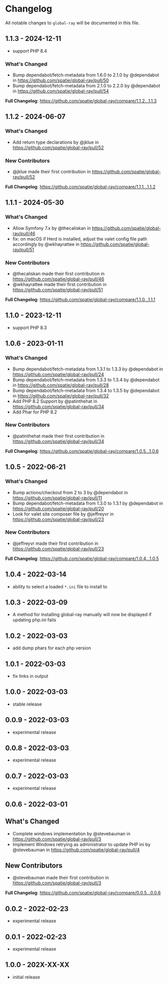 # Changelog

All notable changes to `global-ray` will be documented in this file.

## 1.1.3 - 2024-12-11

- support PHP 8.4

### What's Changed

* Bump dependabot/fetch-metadata from 1.6.0 to 2.1.0 by @dependabot in https://github.com/spatie/global-ray/pull/50
* Bump dependabot/fetch-metadata from 2.1.0 to 2.2.0 by @dependabot in https://github.com/spatie/global-ray/pull/54

**Full Changelog**: https://github.com/spatie/global-ray/compare/1.1.2...1.1.3

## 1.1.2 - 2024-06-07

### What's Changed

* Add return type declarations by @jklue in https://github.com/spatie/global-ray/pull/52

### New Contributors

* @jklue made their first contribution in https://github.com/spatie/global-ray/pull/52

**Full Changelog**: https://github.com/spatie/global-ray/compare/1.1.1...1.1.2

## 1.1.1 - 2024-05-30

### What's Changed

* Allow Symfony 7.x by @thecaliskan in https://github.com/spatie/global-ray/pull/46
* fix: on macOS if Herd is installed, adjust the valet config file path accordingly by @wkhayrattee in https://github.com/spatie/global-ray/pull/51

### New Contributors

* @thecaliskan made their first contribution in https://github.com/spatie/global-ray/pull/46
* @wkhayrattee made their first contribution in https://github.com/spatie/global-ray/pull/51

**Full Changelog**: https://github.com/spatie/global-ray/compare/1.1.0...1.1.1

## 1.1.0 - 2023-12-11

- support PHP 8.3

## 1.0.6 - 2023-01-11

### What's Changed

- Bump dependabot/fetch-metadata from 1.3.1 to 1.3.3 by @dependabot in https://github.com/spatie/global-ray/pull/24
- Bump dependabot/fetch-metadata from 1.3.3 to 1.3.4 by @dependabot in https://github.com/spatie/global-ray/pull/28
- Bump dependabot/fetch-metadata from 1.3.4 to 1.3.5 by @dependabot in https://github.com/spatie/global-ray/pull/32
- Add PHP 8.2 Support by @patinthehat in https://github.com/spatie/global-ray/pull/34
- Add Phar for PHP 8.2

### New Contributors

- @patinthehat made their first contribution in https://github.com/spatie/global-ray/pull/34

**Full Changelog**: https://github.com/spatie/global-ray/compare/1.0.5...1.0.6

## 1.0.5 - 2022-06-21

### What's Changed

- Bump actions/checkout from 2 to 3 by @dependabot in https://github.com/spatie/global-ray/pull/11
- Bump dependabot/fetch-metadata from 1.3.0 to 1.3.1 by @dependabot in https://github.com/spatie/global-ray/pull/20
- Look for valet site composer file by @jeffreyvr in https://github.com/spatie/global-ray/pull/23

### New Contributors

- @jeffreyvr made their first contribution in https://github.com/spatie/global-ray/pull/23

**Full Changelog**: https://github.com/spatie/global-ray/compare/1.0.4...1.0.5

## 1.0.4 - 2022-03-14

- ability to select a loaded `*.ini` file to install to

## 1.0.3 - 2022-03-09

- A method for installing global-ray manually will now be displayed if updating php.ini fails

## 1.0.2 - 2022-03-03

- add dump phars for each php version

## 1.0.1 - 2022-03-03

- fix links in output

## 1.0.0 - 2022-03-03

- stable release

## 0.0.9 - 2022-03-03

- experimental release

## 0.0.8 - 2022-03-03

- experimental release

## 0.0.7 - 2022-03-03

- experimental release

## 0.0.6 - 2022-03-01

## What's Changed

- Complete windows implementation by @stevebauman in https://github.com/spatie/global-ray/pull/3
- Implement Windows retrying as administrator to update PHP ini by @stevebauman in https://github.com/spatie/global-ray/pull/4

## New Contributors

- @stevebauman made their first contribution in https://github.com/spatie/global-ray/pull/3

**Full Changelog**: https://github.com/spatie/global-ray/compare/0.0.5...0.0.6

## 0.0.2 - 2022-02-23

- experimental release

## 0.0.1 - 2022-02-23

- experimental release

## 1.0.0 - 202X-XX-XX

- initial release
